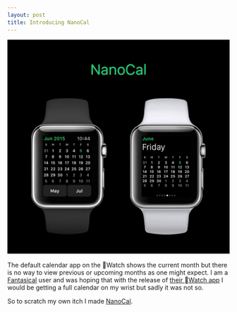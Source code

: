 ```yaml
---
layout: post
title: Introducing NanoCal
---
```


<a href='/assets/nanocal/pr-screenshots.png'>
  <img src='/assets/nanocal/pr-screenshots.png' width='800px' />
</a>

The default calendar app on the Watch shows the current month but there is
no way to view previous or upcoming months as one might expect. I am a
[Fantasical](https://flexibits.com/fantastical) user and was hoping that with the
release of [their Watch app](https://flexibits.com/fantastical-watch) I would
be getting a full calendar on my wrist but sadly it was not so.

So to scratch my own itch I made [NanoCal](https://itunes.apple.com/us/app/nanocal/id1002815369?mt=8).
